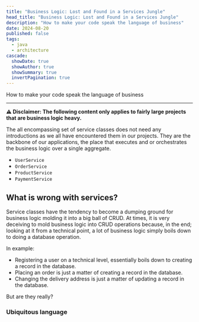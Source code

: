 ```yaml
---
title: "Business Logic: Lost and Found in a Services Jungle"
head_title: "Business Logic: Lost and Found in a Services Jungle"
description: "How to make your code speak the language of business"
date: 2024-08-20
published: false
tags:
  - java
  - architecture
cascade:
  showDate: true
  showAuthor: true
  showSummary: true
  invertPagination: true
---
```


How to make your code speak the language of business
<!--more-->
---

**⚠️ Disclaimer: The following content only applies to fairly large projects that are
business logic heavy.**

The all encompassing set of service classes does not need any introductions as we all have
encountered them in our projects. They are the backbone of our applications, the place
that executes and or orchestrates the business logic over a single aggregate.

- `UserService`
- `OrderService`
- `ProductService`
- `PaymentService`

## What is wrong with services?

Service classes have the tendency to become a dumping ground for business logic molding it
into a big ball of CRUD.
At times, it is very deceiving to mold business logic into CRUD operations because, in the
end; looking at it from a technical point, a lot of business logic simply boils down to
doing a database operation.

In example:

- Registering a user on a technical level, essentially boils down to creating a record in the
database.
- Placing an order is just a matter of creating a record in the database.
- Changing the delivery address is just a matter of updating a record in the database.

But are they really?

### Ubiquitous language
